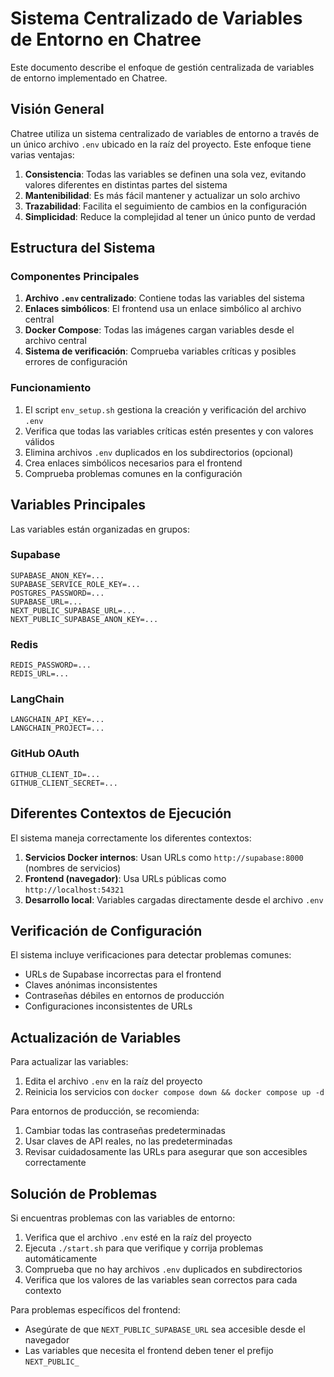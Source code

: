 # Sistema Centralizado de Variables de Entorno en Chatree

Este documento describe el enfoque de gestión centralizada de variables de entorno implementado en Chatree.

## Visión General

Chatree utiliza un sistema centralizado de variables de entorno a través de un único archivo `.env` ubicado en la raíz del proyecto. Este enfoque tiene varias ventajas:

1. **Consistencia**: Todas las variables se definen una sola vez, evitando valores diferentes en distintas partes del sistema
2. **Mantenibilidad**: Es más fácil mantener y actualizar un solo archivo
3. **Trazabilidad**: Facilita el seguimiento de cambios en la configuración
4. **Simplicidad**: Reduce la complejidad al tener un único punto de verdad

## Estructura del Sistema

### Componentes Principales

1. **Archivo `.env` centralizado**: Contiene todas las variables del sistema
2. **Enlaces simbólicos**: El frontend usa un enlace simbólico al archivo central
3. **Docker Compose**: Todas las imágenes cargan variables desde el archivo central
4. **Sistema de verificación**: Comprueba variables críticas y posibles errores de configuración

### Funcionamiento

1. El script `env_setup.sh` gestiona la creación y verificación del archivo `.env`
2. Verifica que todas las variables críticas estén presentes y con valores válidos
3. Elimina archivos `.env` duplicados en los subdirectorios (opcional)
4. Crea enlaces simbólicos necesarios para el frontend
5. Comprueba problemas comunes en la configuración

## Variables Principales

Las variables están organizadas en grupos:

### Supabase

```
SUPABASE_ANON_KEY=...
SUPABASE_SERVICE_ROLE_KEY=...
POSTGRES_PASSWORD=...
SUPABASE_URL=...
NEXT_PUBLIC_SUPABASE_URL=...
NEXT_PUBLIC_SUPABASE_ANON_KEY=...
```

### Redis

```
REDIS_PASSWORD=...
REDIS_URL=...
```

### LangChain

```
LANGCHAIN_API_KEY=...
LANGCHAIN_PROJECT=...
```

### GitHub OAuth

```
GITHUB_CLIENT_ID=...
GITHUB_CLIENT_SECRET=...
```

## Diferentes Contextos de Ejecución

El sistema maneja correctamente los diferentes contextos:

1. **Servicios Docker internos**: Usan URLs como `http://supabase:8000` (nombres de servicios)
2. **Frontend (navegador)**: Usa URLs públicas como `http://localhost:54321`
3. **Desarrollo local**: Variables cargadas directamente desde el archivo `.env`

## Verificación de Configuración

El sistema incluye verificaciones para detectar problemas comunes:

* URLs de Supabase incorrectas para el frontend
* Claves anónimas inconsistentes
* Contraseñas débiles en entornos de producción
* Configuraciones inconsistentes de URLs

## Actualización de Variables

Para actualizar las variables:

1. Edita el archivo `.env` en la raíz del proyecto
2. Reinicia los servicios con `docker compose down && docker compose up -d`

Para entornos de producción, se recomienda:

1. Cambiar todas las contraseñas predeterminadas
2. Usar claves de API reales, no las predeterminadas
3. Revisar cuidadosamente las URLs para asegurar que son accesibles correctamente

## Solución de Problemas

Si encuentras problemas con las variables de entorno:

1. Verifica que el archivo `.env` esté en la raíz del proyecto
2. Ejecuta `./start.sh` para que verifique y corrija problemas automáticamente
3. Comprueba que no hay archivos `.env` duplicados en subdirectorios
4. Verifica que los valores de las variables sean correctos para cada contexto

Para problemas específicos del frontend:
- Asegúrate de que `NEXT_PUBLIC_SUPABASE_URL` sea accesible desde el navegador
- Las variables que necesita el frontend deben tener el prefijo `NEXT_PUBLIC_`
